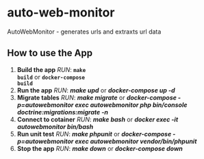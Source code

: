 # auto-web-monitor
AutoWebMonitor - generates urls and extraxts url data

## How to use the App

1. **Build the app** *RUN*: <code>**make build**</code> or <code>**docker-compose build**</code>
1. **Run the app** *RUN*: <em>**make upd**</em> or <em>**docker-compose up -d**</em>
1. **Migrate tables** *RUN*: <em>**make migrate**</em> or <em>**docker-compose -p=autowebmonitor exec autowebmonitor php bin/console doctrine:migrations:migrate -n**</em>
1. **Connect to cotainer** *RUN*: <em>**make bash**</em> or <em>**docker exec -it autowebmonitor bin/bash**</em>
1. **Run unit test** *RUN*: <em>**make phpunit**</em> or <em>**docker-compose -p=autowebmonitor exec autowebmonitor vendor/bin/phpunit**</em>
1. **Stop the app** *RUN*: <em>**make down**</em> or <em>**docker-compose down**</em>